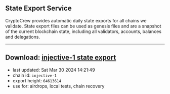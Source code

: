 ## State Export Service
CryptoCrew provides automatic daily state exports for all chains we validate. State export files can be used as genesis files and are a snapshot of the current blockchain state, including all validators, accounts, balances and delegations.

---
**Download: [injective-1 state export](https://dl-eu2.ccvalidators.com/SERVICE/injective/injective-1_export_64613614.json)**
---

- last updated: Sat Mar 30 2024 14:21:49
- chain id: `injective-1`
- export height: `64613614`
- use for: airdrops, local tests, chain recovery
